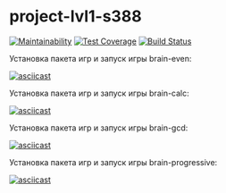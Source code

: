 # project-lvl1-s388
[![Maintainability](https://api.codeclimate.com/v1/badges/a99a88d28ad37a79dbf6/maintainability)](https://codeclimate.com/github/Verlevina/project-lvl1-s388)
[![Test Coverage](https://api.codeclimate.com/v1/badges/a99a88d28ad37a79dbf6/test_coverage)](https://codeclimate.com/github/Verlevina/project-lvl1-s388/test_coverage)
[![Build Status](https://travis-ci.com/Verlevina/project-lvl1-s388.svg?branch=master)](https://travis-ci.com/Verlevina/project-lvl1-s388)

Установка пакета игр и запуск игры brain-even:

[![asciicast](https://asciinema.org/a/CWtTxiBQOB25aPAjSu1L9EQSG.svg)](https://asciinema.org/a/CWtTxiBQOB25aPAjSu1L9EQSG)

Установка пакета игр и запуск игры brain-calc:

[![asciicast](https://asciinema.org/a/PWWl6jlfhyAO4p9W17eExu9gt.svg)](https://asciinema.org/a/PWWl6jlfhyAO4p9W17eExu9gt)

Установка пакета игр и запуск игры brain-gcd:

[![asciicast](https://asciinema.org/a/WCegidwqvaZZe0bzzH6uAZQZ5.svg)](https://asciinema.org/a/WCegidwqvaZZe0bzzH6uAZQZ5)

Установка пакета игр и запуск игры brain-progressive:

[![asciicast](https://asciinema.org/a/1DXMt1vYLkCGioN2KDo4mrxaT.svg)](https://asciinema.org/a/1DXMt1vYLkCGioN2KDo4mrxaT)